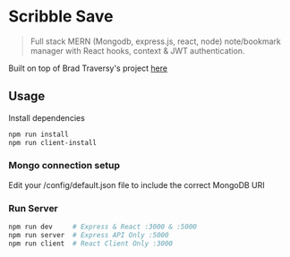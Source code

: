# Scribble Save

> Full stack MERN (Mongodb, express.js, react, node) note/bookmark manager with React hooks, context & JWT authentication. 

Built on top of Brad Traversy's project [here](https://github.com/bradtraversy/contact_keeper_api)

## Usage

Install dependencies

```bash
npm run install
npm run client-install
```

### Mongo connection setup

Edit your /config/default.json file to include the correct MongoDB URI

### Run Server

```bash
npm run dev     # Express & React :3000 & :5000
npm run server  # Express API Only :5000
npm run client  # React Client Only :3000
```